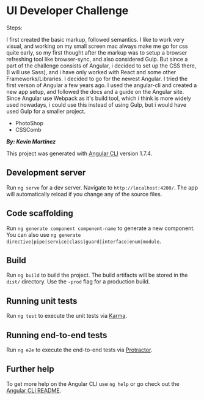 # UI Developer Challenge

Steps:

I first created the basic markup, followed semantics. I like to work very visual, and working on my small screen mac always make me go for css quite early, so my first thought after the markup was to setup a browser refreshing tool like browser-sync, and also considered Gulp. But since a part of the challenge consists of Angular, i decided to set up the CSS there, (I will use Sass), and i have only worked with React and some other Frameworks/Libraries. I decided to go for the newest Angular. I tried the first verson of Angular a few years ago. I used the angular-cli and created a new app setup, and followed the docs and a guide on the Angular site. Since Angular use Webpack as it's build tool, which i think is more widely used nowadays, i could use this instead of using Gulp, but i would have used Gulp for a smaller project.

* PhotoShop
* CSSComb

**_By: Kevin Martinez_**

This project was generated with [Angular CLI](https://github.com/angular/angular-cli) version 1.7.4.

## Development server

Run `ng serve` for a dev server. Navigate to `http://localhost:4200/`. The app will automatically reload if you change any of the source files.

## Code scaffolding

Run `ng generate component component-name` to generate a new component. You can also use `ng generate directive|pipe|service|class|guard|interface|enum|module`.

## Build

Run `ng build` to build the project. The build artifacts will be stored in the `dist/` directory. Use the `-prod` flag for a production build.

## Running unit tests

Run `ng test` to execute the unit tests via [Karma](https://karma-runner.github.io).

## Running end-to-end tests

Run `ng e2e` to execute the end-to-end tests via [Protractor](http://www.protractortest.org/).

## Further help

To get more help on the Angular CLI use `ng help` or go check out the [Angular CLI README](https://github.com/angular/angular-cli/blob/master/README.md).
